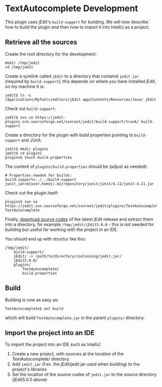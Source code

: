 TextAutocomplete Development
============================

This plugin uses jEdit's `build-support` for building. We will now describe how
to build the plugin and then how to import it into IntelliJ as a project.

Retrieve all the sources
------------------------

Create the root directory for the development:

    mkdir /tmp/jedit
    cd /tmp/jedit

Create a symlink called `jEdit` to a directory that containd `jedit.jar` (required by `build-support`);
this depends on where you have installed jEdit, on my machine it is:

    jedit$ ln -s /Applications/MyTools/editors/jEdit.app/Contents/Resources/Java/ jEdit


Check out `build-support`:

    jedit$ svn co https://jedit-plugins.svn.sourceforge.net/svnroot/jedit/build-support/trunk/ build-support

Create a directory for the plugin with build properties pointing to `build-support` and JUnit:

    jedit$ mkdir plugins
    jedit$ cd plugins
    plugins$ touch build.properties

The content of `plugins/build.properties` should be (adjust as needed):

    # Properties needed for builds:
    build.support=../../build-support
    junit.jar=${user.home}/.m2/repository/junit/junit/4.11/junit-4.11.jar

Check out the plugin itself:

    plugins$ svn co https://jedit.svn.sourceforge.net/svnroot/jedit/plugins/TextAutocomplete/trunk TextAutocomplete

Finally, [download source codes](http://www.jedit.org/index.php?page=download) of the latest jEdit release and extract
them into a directory, for example `/tmp/jedit/jEdit5.0.0` - this is not needed for builidng but useful for
working with the project in an IDE.

You should end up with structur like this:

    /tmp/jedit/
        build-support/
        jEdit/ -> /path/to/directory/containing/jedit.jar/
        jEdit5.0.0/
        plugins/
            TextAutocomplete/
            build.properties

Build
------

Building is now as easy as:

    TextAutocomplete$ ant build

which will build `TextAutocomplete.jar` in the parent `plugins/` directory.

Import the project into an IDE
------------------------------

To import the project into an IDE such as IntelliJ:

1. Create a new project, with sources at the location of the TextAutocomplete/ directory
2. Add `jedit.jar` (f.ex. the jEdit/jedit.jar used when building) to the project's libraries
3. Set the location of the source codes of `jedit.jar` to the source directory (jEdit5.0.0 above)
